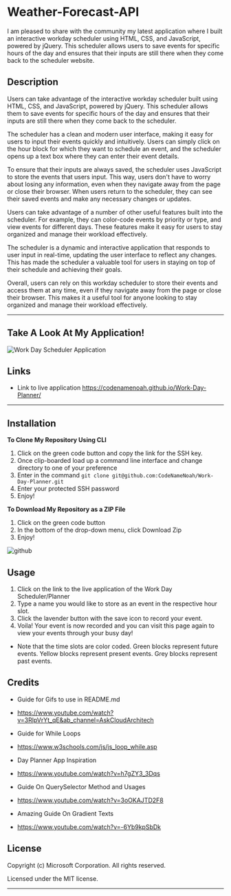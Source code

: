 # Weather-Forecast-API

I am pleased to share with the community my latest application where I built an interactive workday scheduler using HTML, CSS, and JavaScript, powered by jQuery. This scheduler allows users to save events for specific hours of the day and ensures that their inputs are still there when they come back to the scheduler website.

## Description

Users can take advantage of the interactive workday scheduler built using HTML, CSS, and JavaScript, powered by jQuery. This scheduler allows them to save events for specific hours of the day and ensures that their inputs are still there when they come back to the scheduler.

The scheduler has a clean and modern user interface, making it easy for users to input their events quickly and intuitively. Users can simply click on the hour block for which they want to schedule an event, and the scheduler opens up a text box where they can enter their event details.

To ensure that their inputs are always saved, the scheduler uses JavaScript to store the events that users input. This way, users don't have to worry about losing any information, even when they navigate away from the page or close their browser. When users return to the scheduler, they can see their saved events and make any necessary changes or updates.

Users can take advantage of a number of other useful features built into the scheduler. For example, they can color-code events by priority or type, and view events for different days. These features make it easy for users to stay organized and manage their workload effectively.

The scheduler is a dynamic and interactive application that responds to user input in real-time, updating the user interface to reflect any changes. This has made the scheduler a valuable tool for users in staying on top of their schedule and achieving their goals.

Overall, users can rely on this workday scheduler to store their events and access them at any time, even if they navigate away from the page or close their browser. This makes it a useful tool for anyone looking to stay organized and manage their workload effectively.

---

## Take A Look At My Application!

![Work Day Scheduler Application](https://user-images.githubusercontent.com/127361736/230523184-8a438d4e-b54c-4971-b092-6f829532b902.gif)

## Links

- Link to live application https://codenamenoah.github.io/Work-Day-Planner/

---

## Installation

**To Clone My Repository Using CLI**

1. Click on the green code button and copy the link for the SSH key.
2. Once clip-boarded load up a command line interface and change directory to one of your preference
3. Enter in the command `git clone git@github.com:CodeNameNoah/Work-Day-Planner.git`
4. Enter your protected SSH password
5. Enjoy!

**To Download My Repository as a ZIP File**

1. Click on the green code button
2. In the bottom of the drop-down menu, click Download Zip
3. Enjoy!

![github](https://user-images.githubusercontent.com/127361736/227422005-d28a9020-e331-4098-976b-df9c1e545bb4.png)

## Usage

1. Click on the link to the live application of the Work Day Scheduler/Planner
2. Type a name you would like to store as an event in the respective hour slot.
3. Click the lavender button with the save icon to record your event.
4. Voila! Your event is now recorded and you can visit this page again to view your events through your busy day!

- Note that the time slots are color coded. Green blocks represent future events. Yellow blocks represent present events. Grey blocks represent past events.

## Credits

- Guide for Gifs to use in README.md

* https://www.youtube.com/watch?v=3RlpVrYt_qE&ab_channel=AskCloudArchitech

- Guide for While Loops

* https://www.w3schools.com/js/js_loop_while.asp

- Day Planner App Inspiration

* https://www.youtube.com/watch?v=h7gZY3_3Dqs

- Guide On QuerySelector Method and Usages

* https://www.youtube.com/watch?v=3oOKAJTD2F8

- Amazing Guide On Gradient Texts

* https://www.youtube.com/watch?v=-6Yb9kpSbDk

## License

Copyright (c) Microsoft Corporation. All rights reserved.

Licensed under the MIT license.

---
